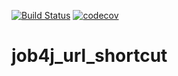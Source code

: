 [![Build Status](https://travis-ci.org/yurydoronin/job4j_url_shortcut.svg?branch=master)](https://travis-ci.org/yurydoronin/job4j_url_shortcut)
[![codecov](https://codecov.io/gh/yurydoronin/job4j_url_shortcut/branch/master/graph/badge.svg)](https://codecov.io/gh/yurydoronin/job4j_url_shortcut)
# job4j_url_shortcut